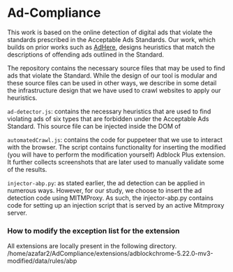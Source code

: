 # Ad-Compliance
This work is based on the online detection of digital ads that violate the standards prescribed in the Acceptable Ads Standards. Our work, which builds on prior works such as [AdHere](https://weihang-wang.github.io/papers/ICSE2023-AdHere.pdf), designs heuristics that match the descriptions of offending ads outlined in the Standard. 

The repository contains the necessary source files that may be used to find ads that violate the Standard. While the design of our tool is modular and these source files can be used in other ways, we describe in some detail the infrastructure design that we have used to crawl websites to apply our heuristics. 

`ad-detector.js`: contains the necessary heuristics that are used to find violating ads of six types that are forbidden under the Acceptable Ads Standard. This source file can be injected inside the DOM of 

`automatedCrawl.js`: contains the code for puppeteer that we use to interact with the browser. The script contains functionality for inserting the modified (you will have to perform the modification yourself) Adblock Plus extension. It further collects screenshots that are later used to manually validate some of the results.

`injector-abp.py`: as stated earlier, the ad detection can be applied in numerous ways. However, for our study, we choose to insert the ad detection code using MITMProxy. As such, the injector-abp.py contains code for setting up an injection script that is served by an active Mitmproxy server.

### How to modify the exception list for the extension
All extensions are locally present in the following directory.
/home/azafar2/AdCompliance/extensions/adblockchrome-5.22.0-mv3-modified/data/rules/abp